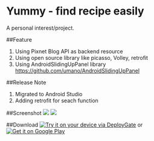 # Yummy - find recipe easily
A personal interest/project.

##Feature
1. Using Pixnet Blog API as backend resource
2. Using open source library like picasso, Volley, retrofit
3. Using AndroidSlidingUpPanel library https://github.com/umano/AndroidSlidingUpPanel

##Release Note
1. Migrated to Android Studio
2. Adding retrofit for seach function 

##Screenshot
<img src="https://lh4.ggpht.com/NFDU47yKTdV3_bI7NI_OzDLU_y1dFLm55hz4iAiwdbWw3U5Ex_Sx-yPf4PytBuxAdQ=h310-rw">
<img src="https://lh4.ggpht.com/9fecZj0DwLIqKBCNt0lRzUEWpJjWdTLBSxsA2Yb00vbHGdTc1nRuJN_qQNLDeC_r1A=h310-rw">



##Download
[<img src="https://dply.me/dsectg/button/large" alt="Try it on your device via DeployGate">](https://dply.me/dsectg#install)
or
<a href="https://play.google.com/store/apps/details?id=com.cgearc.yummy">
  <img alt="Get it on Google Play"
       src="https://developer.android.com/images/brand/en_generic_rgb_wo_45.png" />
</a>
